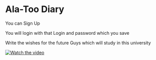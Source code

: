 # Ala-Too Diary
You can Sign Up

You will login with that Login and password which you save

Write the wishes for the future Guys which will study in this university

[![Watch the video](https://i.imgur.com/vKb2F1B.png)](https://youtu.be/eM_Sqe3hsIQ)